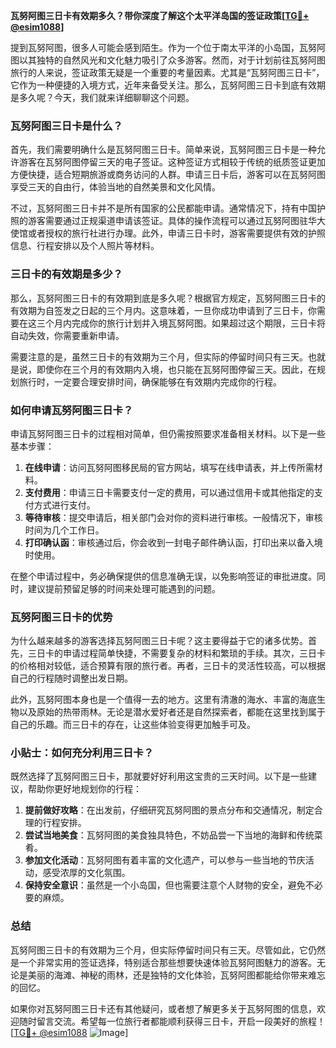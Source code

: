 **瓦努阿图三日卡有效期多久？带你深度了解这个太平洋岛国的签证政策[[TG💪+ @esim1088](https://t.me/s/esim1088)]**

提到瓦努阿图，很多人可能会感到陌生。作为一个位于南太平洋的小岛国，瓦努阿图以其独特的自然风光和文化魅力吸引了众多游客。然而，对于计划前往瓦努阿图旅行的人来说，签证政策无疑是一个重要的考量因素。尤其是“瓦努阿图三日卡”，它作为一种便捷的入境方式，近年来备受关注。那么，瓦努阿图三日卡到底有效期是多久呢？今天，我们就来详细聊聊这个问题。

### 瓦努阿图三日卡是什么？

首先，我们需要明确什么是瓦努阿图三日卡。简单来说，瓦努阿图三日卡是一种允许游客在瓦努阿图停留三天的电子签证。这种签证方式相较于传统的纸质签证更加方便快捷，适合短期旅游或商务访问的人群。申请三日卡后，游客可以在瓦努阿图享受三天的自由行，体验当地的自然美景和文化风情。

不过，瓦努阿图三日卡并不是所有国家的公民都能申请。通常情况下，持有中国护照的游客需要通过正规渠道申请该签证。具体的操作流程可以通过瓦努阿图驻华大使馆或者授权的旅行社进行办理。此外，申请三日卡时，游客需要提供有效的护照信息、行程安排以及个人照片等材料。

### 三日卡的有效期是多少？

那么，瓦努阿图三日卡的有效期到底是多久呢？根据官方规定，瓦努阿图三日卡的有效期为自签发之日起的三个月内。这意味着，一旦你成功申请到了三日卡，你需要在这三个月内完成你的旅行计划并入境瓦努阿图。如果超过这个期限，三日卡将自动失效，你需要重新申请。

需要注意的是，虽然三日卡的有效期为三个月，但实际的停留时间只有三天。也就是说，即使你在三个月的有效期内入境，也只能在瓦努阿图停留三天。因此，在规划旅行时，一定要合理安排时间，确保能够在有效期内完成你的行程。

### 如何申请瓦努阿图三日卡？

申请瓦努阿图三日卡的过程相对简单，但仍需按照要求准备相关材料。以下是一些基本步骤：

1. **在线申请**：访问瓦努阿图移民局的官方网站，填写在线申请表，并上传所需材料。
2. **支付费用**：申请三日卡需要支付一定的费用，可以通过信用卡或其他指定的支付方式进行支付。
3. **等待审核**：提交申请后，相关部门会对你的资料进行审核。一般情况下，审核时间为几个工作日。
4. **打印确认函**：审核通过后，你会收到一封电子邮件确认函，打印出来以备入境时使用。

在整个申请过程中，务必确保提供的信息准确无误，以免影响签证的审批进度。同时，建议提前预留足够的时间来处理可能遇到的问题。

### 瓦努阿图三日卡的优势

为什么越来越多的游客选择瓦努阿图三日卡呢？这主要得益于它的诸多优势。首先，三日卡的申请过程简单快捷，不需要复杂的材料和繁琐的手续。其次，三日卡的价格相对较低，适合预算有限的旅行者。再者，三日卡的灵活性较高，可以根据自己的行程随时调整出发日期。

此外，瓦努阿图本身也是一个值得一去的地方。这里有清澈的海水、丰富的海底生物以及原始的热带雨林。无论是潜水爱好者还是自然探索者，都能在这里找到属于自己的乐趣。而三日卡的存在，让这些体验变得更加触手可及。

### 小贴士：如何充分利用三日卡？

既然选择了瓦努阿图三日卡，那就要好好利用这宝贵的三天时间。以下是一些建议，帮助你更好地规划你的行程：

1. **提前做好攻略**：在出发前，仔细研究瓦努阿图的景点分布和交通情况，制定合理的行程安排。
2. **尝试当地美食**：瓦努阿图的美食独具特色，不妨品尝一下当地的海鲜和传统菜肴。
3. **参加文化活动**：瓦努阿图有着丰富的文化遗产，可以参与一些当地的节庆活动，感受浓厚的文化氛围。
4. **保持安全意识**：虽然是一个小岛国，但也需要注意个人财物的安全，避免不必要的麻烦。

### 总结

瓦努阿图三日卡的有效期为三个月，但实际停留时间只有三天。尽管如此，它仍然是一个非常实用的签证选择，特别适合那些想要快速体验瓦努阿图魅力的游客。无论是美丽的海滩、神秘的雨林，还是独特的文化体验，瓦努阿图都能给你带来难忘的回忆。

如果你对瓦努阿图三日卡还有其他疑问，或者想了解更多关于瓦努阿图的信息，欢迎随时留言交流。希望每一位旅行者都能顺利获得三日卡，开启一段美好的旅程！[[TG💪+ @esim1088](https://t.me/s/esim1088) ![Image](https://i.postimg.cc/4NQfJmqS/Snipaste-2025-05-13-00-14-12.png)]